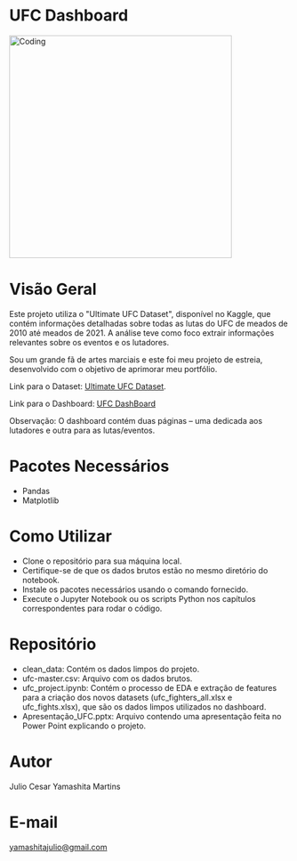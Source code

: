 # UFC Dashboard

<img align="center" alt="Coding" width="400" src="https://i.ytimg.com/vi/2Icb95RD5vo/maxresdefault.jpg">

# Visão Geral
Este projeto utiliza o "Ultimate UFC Dataset", disponível no Kaggle, que contém informações detalhadas sobre todas as lutas do UFC de meados de 2010 até meados de 2021.
A análise teve como foco extrair informações relevantes sobre os eventos e os lutadores.

Sou um grande fã de artes marciais e este foi meu projeto de estreia, desenvolvido com o objetivo de aprimorar meu portfólio.

Link para o Dataset: [Ultimate UFC Dataset](https://www.kaggle.com/datasets/mdabbert/ultimate-ufc-dataset).

Link para o Dashboard: [UFC DashBoard](https://app.powerbi.com/view?r=eyJrIjoiOGI0ODc5ZWYtMmVhZC00MzU5LTlhMDMtMzgzOWNlNzYwNTgwIiwidCI6IjE3NGZkYjA3LWY1YjYtNDc4Zi05MDdmLTY4NWY3ZDVkMGRhNCJ9)

Observação: O dashboard contém duas páginas – uma dedicada aos lutadores e outra para as lutas/eventos.

# Pacotes Necessários
- Pandas
- Matplotlib

# Como Utilizar
- Clone o repositório para sua máquina local.
- Certifique-se de que os dados brutos estão no mesmo diretório do notebook.
- Instale os pacotes necessários usando o comando fornecido.
- Execute o Jupyter Notebook ou os scripts Python nos capítulos correspondentes para rodar o código.

# Repositório
- clean_data: Contém os dados limpos do projeto.
- ufc-master.csv: Arquivo com os dados brutos.
- ufc_project.ipynb: Contém o processo de EDA e extração de features para a criação dos novos datasets (ufc_fighters_all.xlsx e ufc_fights.xlsx), que são os dados limpos utilizados no dashboard.
- Apresentação_UFC.pptx: Arquivo contendo uma apresentação feita no Power Point explicando o projeto.

# Autor
Julio Cesar Yamashita Martins

# E-mail
yamashitajulio@gmail.com
